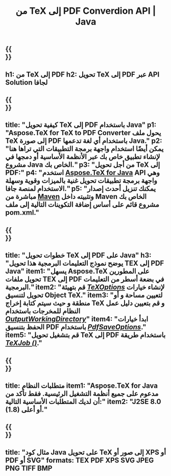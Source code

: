 ﻿---
translation: true
template: /_templates/_conversion-child-java.md
title: من TeX إلى PDF Converdion API | Java
description: وظيفة تحويل TeX إلى PDF. قم بدمج مكتبة Java المحلية هذه في مشروعك أو استخدم التطبيقات المشتركة بين الأنظمة الأساسية لتحويل TeX إلى PDF.
keywords: tex إلى pdf api jpeg و تكامل tex2pdf
url: /java/conversion/tex-to-pdf/
family: tex
platformtag: java
feature: conversion
informat: TEX
outformat: PDF
otherformats: BMP PNG JPEG TIFF XPS SVG
---


{{<section banner>}}
---
h1: من TeX إلى PDF
h2: تحويل TeX إلى PDF عبر API Solution لجافا
---

{{<section overview>}}
---
title: "كيفية تحويل TeX إلى PDF باستخدام Java"
p1: "Aspose.TeX for TeX to PDF Converter يحول ملف TeX إلى صورة PDF باستخدام أي لغة تدعمها Java."
p2: "يمكن أيضًا استخدام واجهة برمجة التطبيقات التي تراها هنا لإنشاء تطبيق خاص بك عبر الأنظمة الأساسية أو دمجها في مشروع Java الخاص بك."
p3: "من أجل تحويل TeX إلى PDF:"
p4: "استخدم [Aspose.TeX for Java](https://products.aspose.com/tex/java) API وهي واجهة برمجة تطبيقات تحويل غنية بالميزات وقوية وسهلة الاستخدام لمنصة جافا."
p5: "يمكنك تنزيل أحدث إصدار مباشرة من [Maven](https://repository.aspose.com/webapp/#/artifacts/browse/tree/General/repo/com/aspose/aspose-tex) وتثبيته داخل Maven الخاص بك مشروع قائم على أساس إضافة التكوينات التالية إلى ملف pom.xml."
---

{{<section feature1>}}
---
title: "خطوات تحويل TeX إلى PDF على Java"
h3: "يوضح نموذج التعليمات البرمجية هذا تحويل TEX إلى PDF Java"
item1: "يسهل Aspose.TeX على المطورين تحويل ملفات TEX إلى PDF في بضعة أسطر من التعليمات البرمجية."
item2: "قم بتهيئة [*TeXOptions*](https://reference.aspose.com/tex/java/com.aspose.tex/TeXOptions) لإنشاء خيارات تحويل لتنسيق Object TeX."
item3: "لتعيين مساحة و أو منطقة و حيث سيتم كتابة إخراج TeX و قم بتعيين دليل عمل النظام للمخرجات باستخدام [*OutputWorkingDirectory*](https://reference.aspose.com/tex/java/com.aspose.tex/TeXOptions#getOutputWorkingDirectory--)"
item4: "ابدأ خيارات الحفظ بتنسيق PDF باستخدام [*PdfSaveOptions*](https://reference.aspose.com/tex/java/com.aspose.tex.rendering/PdfSaveOptions)."
item5: "قم بتشغيل تحويل TeX إلى PDF باستخدام طريقة [*TeXJob ()*](https://reference.aspose.com/tex/java/com.aspose.tex/TeXJob)."
---

{{<section feature2>}}
---
title: متطلبات النظام
item1: "Aspose.TeX for Java مدعوم على جميع أنظمة التشغيل الرئيسية. فقط تأكد من أن لديك المتطلبات الأساسية التالية:"
item2: "J2SE 8.0 (1.8) أو أعلى."
---

{{<section widget>}}
---
title: "مثال كود Java على تحويل TeX إلى صور أو XPS أو PDF أو SVG"
formats: TEX PDF XPS SVG JPEG PNG TIFF BMP
---